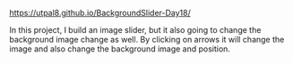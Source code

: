 https://utpal8.github.io/BackgroundSlider-Day18/

 In this project, I build an image slider, but it also going to change the background image change as well. By clicking on arrows it will change the image and also change the background image and position.
